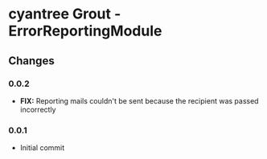 cyantree Grout - ErrorReportingModule
=====================================

Changes
-------

### 0.0.2

-   **FIX:** Reporting mails couldn't be sent because the recipient was passed
    incorrectly

### 0.0.1

-   Initial commit
